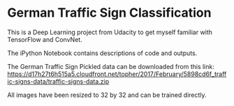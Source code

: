 # German Traffic Sign Classification

This is a Deep Learning project from Udacity to get myself familiar with TensorFlow and ConvNet.

The iPython Notebook contains descriptions of code and outputs.

The German Traffic Sign Pickled data can be downloaded from this link:
https://d17h27t6h515a5.cloudfront.net/topher/2017/February/5898cd6f_traffic-signs-data/traffic-signs-data.zip

All images have been resized to 32 by 32 and can be trained directly.
